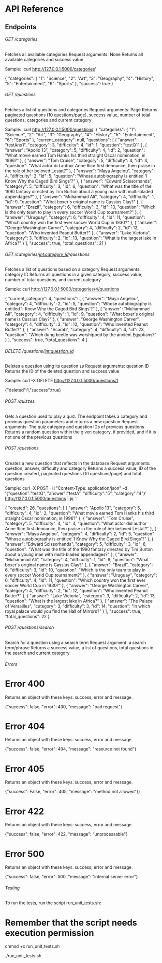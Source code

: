 
# API Reference

## Endpoints 
###### GET /categories

Fetches all available categories
Request arguments: None
Returns all available categories and success value

Sample: 'curl http://127.0.0.1:5000/categories'

{
  "categories": {
    "1": "Science",
    "2": "Art",
    "3": "Geography",
    "4": "History",
    "5": "Entertainment",
    "6": "Sports"
  },
  "success": true
}

###### GET /questions

Fetches a list of questions and categories
Request arguments: Page
Returns paginated questions (10 questions/page), success value, number of total questions, categories and current category

Sample: 'curl http://127.0.0.1:5000/questions'
{
  "categories": {
    "1": "Science",
    "2": "Art",
    "3": "Geography",
    "4": "History",
    "5": "Entertainment",
    "6": "Sports"
  },
  "current_category": null,
  "questions": [
    {
      "answer": "testAns1",
      "category": 3,
      "difficulty": 4,
      "id": 1,
      "question": "testQ1"
    },
    {
      "answer": "Apollo 13",
      "category": 5,
      "difficulty": 4,
      "id": 2,
      "question": "What movie earned Tom Hanks his third straight Oscar nomination, in 1996?"
    },
    {
      "answer": "Tom Cruise",
      "category": 5,
      "difficulty": 4,
      "id": 4,
      "question": "What actor did author Anne Rice first denounce, then praise in the role of her beloved Lestat?"
    },
    {
      "answer": "Maya Angelou",
      "category": 4,
      "difficulty": 2,
      "id": 5,
      "question": "Whose autobiography is entitled 'I Know Why the Caged Bird Sings'?"
    },
    {
      "answer": "Edward Scissorhands",
      "category": 5,
      "difficulty": 3,
      "id": 6,
      "question": "What was the title of the 1990 fantasy directed by Tim Burton about a young man with multi-bladed appendages?"
    },
    {
      "answer": "Muhammad Ali",
      "category": 4,
      "difficulty": 1,
      "id": 9,
      "question": "What boxer's original name is Cassius Clay?"
    },
    {
      "answer": "Brazil",
      "category": 6,
      "difficulty": 3,
      "id": 10,
      "question": "Which is the only team to play in every soccer World Cup tournament?"
    },
    {
      "answer": "Uruguay",
      "category": 6,
      "difficulty": 4,
      "id": 11,
      "question": "Which country won the first ever soccer World Cup in 1930?"
    },
    {
      "answer": "George Washington Carver",
      "category": 4,
      "difficulty": 2,
      "id": 12,
      "question": "Who invented Peanut Butter?"
    },
    {
      "answer": "Lake Victoria",
      "category": 3,
      "difficulty": 2,
      "id": 13,
      "question": "What is the largest lake in Africa?"
    }
  ],
  "success": true,
  "total_questions": 21
}

###### GET /categories/<int:category_id>/questions

Fetches a list of questions based on a category
Request arguments: category ID
Returns all questions in a given category, success value, number of total questions, and current category

Sample: curl http://127.0.0.1:5000/categories/4/questions

{
  "current_category": 4,
  "questions": [
    {
      "answer": "Maya Angelou",
      "category": 4,
      "difficulty": 2,
      "id": 5,
      "question": "Whose autobiography is entitled 'I Know Why the Caged Bird Sings'?"
    },
    {
      "answer": "Muhammad Ali",
      "category": 4,
      "difficulty": 1,
      "id": 9,
      "question": "What boxer's original name is Cassius Clay?"
    },
    {
      "answer": "George Washington Carver",
      "category": 4,
      "difficulty": 2,
      "id": 12,
      "question": "Who invented Peanut Butter?"
    },
    {
      "answer": "Scarab",
      "category": 4,
      "difficulty": 4,
      "id": 23,
      "question": "Which dung beetle was worshipped by the ancient Egyptians?"
    }
  ],
  "success": true,
  "total_questions": 4
}

###### DELETE /questions/<int:question_id>

Deletes a question using its question `ID`
Request arguments: question ID
Returns the ID of the deleted question and success value

Sample: curl -X DELETE http://127.0.0.1:5000/questions/1

{"deleted":1,"success":true}

###### POST /quizzes

Gets a question used to play a quiz. The endpoint takes a category and previous question parameters and returns a new question
Request arguments: The quiz category and question IDs of previous questions
Returns a random question within the given category, if provided, and if it is not one of the previous questions


###### POST /questions

Creates a new question that reflects in the database
Request arguments: question, answer, difficulty and category
Returns a success value, ID of the question created, paginated questions (10 questions/page) and total questions

Sample: curl -X POST -H "Content-Type: application/json" -d '{"question":"testQ", "answer":"testA", "difficulty":"5", "category":"4"}' http://127.0.0.1:5000/questions | jq '.'

{
  "created": 26,
  "questions": [
    {
      "answer": "Apollo 13",
      "category": 5,
      "difficulty": 4,
      "id": 2,
      "question": "What movie earned Tom Hanks his third straight Oscar nomination, in 1996?"
    },
    {
      "answer": "Tom Cruise",
      "category": 5,
      "difficulty": 4,
      "id": 4,
      "question": "What actor did author Anne Rice first denounce, then praise in the role of her beloved Lestat?"
    },
    {
      "answer": "Maya Angelou",
      "category": 4,
      "difficulty": 2,
      "id": 5,
      "question": "Whose autobiography is entitled 'I Know Why the Caged Bird Sings'?"
    },
    {
      "answer": "Edward Scissorhands",
      "category": 5,
      "difficulty": 3,
      "id": 6,
      "question": "What was the title of the 1990 fantasy directed by Tim Burton about a young man with multi-bladed appendages?"
    },
    {
      "answer": "Muhammad Ali",
      "category": 4,
      "difficulty": 1,
      "id": 9,
      "question": "What boxer's original name is Cassius Clay?"
    },
    {
      "answer": "Brazil",
      "category": 6,
      "difficulty": 3,
      "id": 10,
      "question": "Which is the only team to play in every soccer World Cup tournament?"
    },
    {
      "answer": "Uruguay",
      "category": 6,
      "difficulty": 4,
      "id": 11,
      "question": "Which country won the first ever soccer World Cup in 1930?"
    },
    {
      "answer": "George Washington Carver",
      "category": 4,
      "difficulty": 2,
      "id": 12,
      "question": "Who invented Peanut Butter?"
    },
    {
      "answer": "Lake Victoria",
      "category": 3,
      "difficulty": 2,
      "id": 13,
      "question": "What is the largest lake in Africa?"
    },
    {
      "answer": "The Palace of Versailles",
      "category": 3,
      "difficulty": 3,
      "id": 14,
      "question": "In which royal palace would you find the Hall of Mirrors?"
    }
  ],
  "success": true,
  "total_questions": 22
}

###### POST /questions/search
Search for a question using a search term
Request argument: a search term/phrase
Returns a success value, a list of questions, total questions in the search and current category

###### Errors
# Error 400
Returns an object with these keys: success, error and message.

{"success": false, "error": 400, "message": "bad request"}

# Error 404
Returns an object with these keys: success, error and message.

{"success": false, "error": 404, "message": "resource not found"}

# Error 405
Returns an object with these keys: success, error and message.

{"success": False, "error": 405, "message": "method not allowed"})

# Error 422
Returns an object with these keys: success, error and message.

{"success": false, "error": 422, "message": "unprocessable"}

# Error 500
Returns an object with these keys: success, error and message.

{"success": false, "error": 500, "message": "internal server error"}

###### Testing
To run the tests, run the script run_unit_tests.sh:

# Remember that the script needs execution permission
chmod +x run_unit_tests.sh

./run_unit_tests.sh